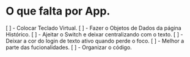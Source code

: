 # O que falta por App.

[ ] - Colocar Teclado Virtual.
[ ] - Fazer o Objetos de Dados da página Histórico.
[ ] - Ajeitar o Switch e deixar centralizando com o texto.
[ ] - Deixar a cor do login de texto ativo quando perde o foco.
[ ] - Melhor a parte das fucionalidades.
[ ] - Organizar o código.
